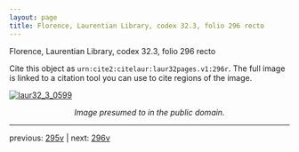 ```yaml
---
layout: page
title: Florence, Laurentian Library, codex 32.3, folio 296 recto
---
```


Florence, Laurentian Library, codex 32.3, folio 296 recto

Cite this object as `urn:cite2:citelaur:laur32pages.v1:296r`.  The full image is linked to a citation tool you can use to cite regions of the image.

[![laur32_3_0599](http://www.homermultitext.org/iipsrv?IIIF=/project/homer/pyramidal/deepzoom/citelaur/laur32imgs/v1/laur32_3_0599.tif/full/800,/0/default.jpg)](http://www.homermultitext.org/ict2/?urn=urn:cite2:citelaur:laur32imgs.v1:laur32_3_0599) 

<p style="text-align: center; font-style: italic;">Image presumed to in the public domain.</p>

---

previous: [295v](../295v/) | next: [296v](../296v/)